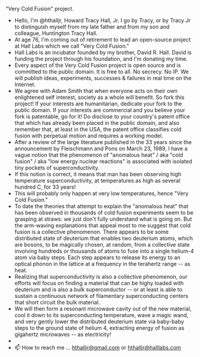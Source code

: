 "Very Cold Fusion" project.
- Hello, I'm @hthalljr, Howard Tracy Hall, Jr. I go by Tracy, or by Tracy Jr to distinguish myself from my late father and from my son and colleague, Huntington Tracy Hall.
- At age 76, I'm coming out of retirement to lead an open-source project at Hall Labs which we call "Very Cold Fusion."
- Hall Labs is an incubator founded by my brother, David R. Hall. David is funding the project through his foundation, and I'm donating my time.
- Every aspect of the Very Cold Fusion project is open source and is committed to the public domain. It is free to all. No secrecy. No IP. We will publish ideas, experiments, successes & failures in real time on the Internet.
- We agree with Adam Smith that when everyone acts on their own enlightened self interest, society as a whole will benefit. So fork this project! If your interests are humanitarian, dedicate your fork to the public domain. If your interests are commercial and you believe your fork is patentable, go for it! Do disclose to your country's patent office that which has already been placed in the public domain, and also remember that, at least in the USA, the patent office classifies cold fusion with perpetual motion and requires a working model.
- After a review of the large literature published in the 33 years since the announcement by Fleischmann and Pons on March 23, 1989, I have a vague notion that the phenomenon of "anomalous heat" / aka "cold fusion" / aka "low energy nuclear reactions" is associated with isolated tiny pockets of superconductivity.
- If this notion is correct, it means that man has been observing high temperature superconductivity, at temperatures as high as several hundred C, for 33 years!
- This will probably only happen at very low temperatures, hence "Very Cold Fusion."
- To date the theories that attempt to explain the "anomalous heat" that has been observed in thousands of cold fusion experiments seem to be grasping at straws: we just don't fully understand what is going on. But the arm-waving explanations that appeal most to me suggest that cold fusion is a collective phenomenon. There appears to be some distributed state of deuterium that enables two deuterium atoms, which are bosons, to be magically chosen, at random, from a collective state involving hundreds or thousands of atoms to fuse into a single helium-4 atom via baby steps. Each step appears to release its energy to an optical phonon in the lattice at a frequency in the terahertz range -- as heat.
- Realizing that superconductivity is also a collective phenomenon, our efforts will focus on finding a material that can be highy loaded with deuterium and is also a bulk superconductor -- or at least is able to sustain a continuous network of filamentary superconducting centers that short circuit the bulk material.
- We will then form a resonant microwave cavity out of the new material, cool it down to its superconducting temperature, wave a magic wand, and very gently lower the distributed deuterium state via baby-baby steps to the ground state of helium 4, extracting energy of fusion as gigahertz microwaves -- as electricity!
-   
- 📫 How to reach me ... hthalljr@gmail.com or hthalljr@halllabs.com

<!---
hthalljr/hthalljr is a ✨ special ✨ repository because its `README.md` (this file) appears on your GitHub profile.
You can click the Preview link to take a look at your changes.
--->
